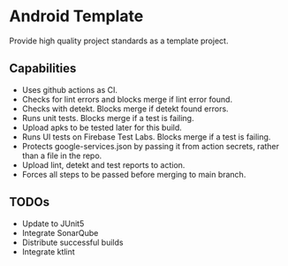 # Android Template

Provide high quality project standards as a template project.

## Capabilities

- Uses github actions as CI.
- Checks for lint errors and blocks merge if lint error found.
- Checks with detekt. Blocks merge if detekt found errors.
- Runs unit tests. Blocks merge if a test is failing.
- Upload apks to be tested later for this build.
- Runs UI tests on Firebase Test Labs. Blocks merge if a test is failing.
- Protects google-services.json by passing it from action secrets, rather than a file in the repo.
- Upload lint, detekt and test reports to action.
- Forces all steps to be passed before merging to main branch.

## TODOs
- Update to JUnit5
- Integrate SonarQube
- Distribute successful builds 
- Integrate ktlint
